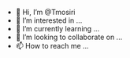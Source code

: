 - 👋 Hi, I’m @Tmosiri
- 👀 I’m interested in ...
- 🌱 I’m currently learning ...
- 💞️ I’m looking to collaborate on ...
- 📫 How to reach me ...

<!---
Tmosiri/Tmosiri is a ✨ special ✨ repository because its `README.md` (this file) appears on your GitHub profile.
You can click the Preview link to take a look at your changes.
--->
